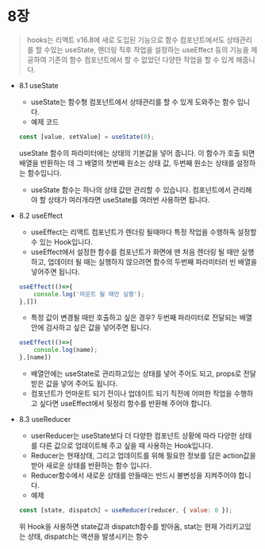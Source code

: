 # 8장


>hooks는 리액트 v16.8에 새로 도입된 기능으로 함수 컴포넌트에서도 상태관리를 할 수있는 useState, 렌더링 직후 작업을 설정하는 useEffect 등의 기능을 제공하여 기존의 함수 컴포넌트에서 할 수 없었던 다양한 작업을 할 수 있게 해줍니다. 


* 8.1 useState
    - useState는 함수형 컴포넌트에서 상태관리를 할 수 있게 도와주는 함수 입니다.
    - 예제 코드
    ```javascript
    const [value, setValue] = useState(0);
    ```
    useState 함수의 파라미터에는 상태의 기본값을 넣어 줍니다. 이 함수가 호출 되면 배열을 반환하는 데 그 배열의 첫번째 원소는 상태 값, 두번째 원소는 상태를 설정하는 함수입니다.
    - useState 함수는 하나의 상태 값만 관리할 수 있습니다. 컴포넌트에서 관리해야 할 상태가 여러개라면 useState를 여러번 사용하면 됩니다.

* 8.2 useEffect
    - useEffect는 리액트 컴포넌트가 렌더링 될때마다 특정 작업을 수행하독 설정할 수 있는 Hook입니다.
    - useEffect에서 설정한 함수를 컴포넌트가 화면에 맨 처음 렌더링 될 때만 실행하고, 업데이터 될 때는 실행하지 않으려면 함수의 두번째 파라미터러 빈 배열을 넣어주면 됩니다.
    ```javascript
    useEffect(()=>{
        console.log('마운트 될 때만 실행');
    },[])
    ```
    - 특정 값이 변경될 때만 호출하고 싶은 경우? 두번째 파라미터로 전달되는 배열안에 검사하고 싶은 값을 넣어주면 됩니다.
    ```javascript
    useEffect(()=>{
        console.log(name);
    },[name])
    ```
    - 배열안에는 useState로 관리하고있는 상태를 넣어 주어도 되고, props로 전달받은 값을 넣어 주어도 됩니다.
    - 컴포넌트가 언마운트 되기 전이나 업데이트 되기 직전에 어떠한 작업을 수행하고 싶다면 useEffect에서 뒷정리 함수를 반환해 주어야 합니다.

* 8.3 useReducer
    - userReducer는 useState보다 더 다양한 컴포넌트 상황에 따라 다양한 상태를 다른 값으로 업데이트해 주고 싶을 때 사용하는 Hook입니다. 
    - Reducer는 현재상태, 그리고 업데이트를 위해 필요한 정보를 담은 action값을 받아 새로운 상태를 반환하는 함수 입니다.
    - Reducer함수에서 새로운 상태를 만들때는 반드시 불변성을 지켜주어야 합니다.
    - 예제
    ```javascript
    const [state, dispatch] = useReducer(reducer, { value: 0 });
    ```
    위 Hook을 사용하면 state값과 dispatch함수를 받아옴, stat는 현재 가리키고있는 상태, dispatch는 액션을 발생시키는 함수
